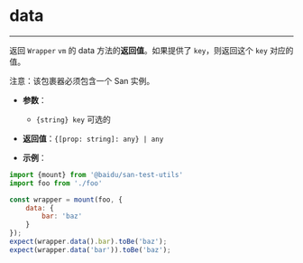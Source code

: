 # data
---

返回 `Wrapper` `vm` 的 data 方法的**返回值**。如果提供了 `key`，则返回这个 `key` 对应的值。

注意：该包裹器必须包含一个 San 实例。

* **参数**：

    - `{string} key` 可选的

* **返回值**：`{[prop: string]: any} | any`

* **示例**：

```js
import {mount} from '@baidu/san-test-utils'
import foo from './foo'

const wrapper = mount(foo, {
    data: {
        bar: 'baz'
    }
});
expect(wrapper.data().bar).toBe('baz');
expect(wrapper.data('bar')).toBe('baz');
```
